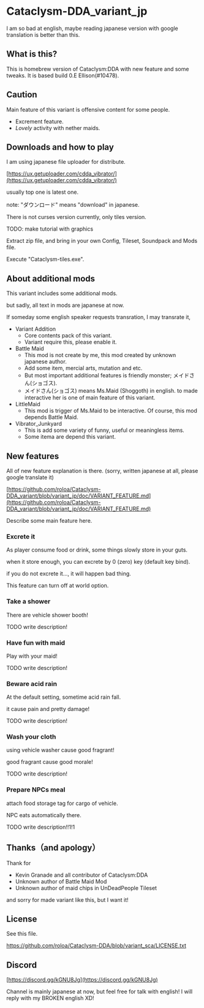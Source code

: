 
# Cataclysm-DDA_variant_jp

I am so bad at english, maybe reading japanese version with google translation is better than this.

## What is this?

This is homebrew version of Cataclysm:DDA with new feature and some tweaks.
It is based build 0.E Ellison(#10478).

## Caution

Main feature of this variant is offensive content for some people.

- Excrement feature.
- *Lovely* activity with nether maids.

## Downloads and how to play

I am using japanese file uploader for distribute.

[https://ux.getuploader.com/cdda_vibrator/](https://ux.getuploader.com/cdda_vibrator/)

usually top one is latest one.

note: "ダウンロード" means "download" in japanese.

There is not curses version currently, only tiles version.

TODO: make tutorial with graphics

Extract zip file, and bring in your own Config, Tileset, Soundpack and Mods file.

Execute "Cataclysm-tiles.exe".

## About additional mods

This variant includes some additional mods.

but sadly, all text in mods are japanese at now.

If someday some english speaker requests transration, I may transrate it,

- Variant Addition
  - Core contents pack of this variant.
  - Variant require this, please enable it. 
- Battle Maid
  - This mod is not create by me, this mod created by unknown japanese author.
  - Add some item, mercial arts, mutation and etc.
  - But most important additional features is friendly monster; メイドさん(ショゴス).
  - メイドさん(ショゴス) means Ms.Maid (Shoggoth) in english. to made interactive her is one of main feature of this variant.
- LittleMaid
  - This mod is trigger of Ms.Maid to be interactive. Of course, this mod depends Battle Maid.
- Vibrator_Junkyard
  - This is add some variety of funny, useful or meaningless items.
  - Some itema are depend this variant.

## New features

All of new feature explanation is there. 
(sorry, written japanese at all, please google translate it)

[https://github.com/roloa/Cataclysm-DDA_variant/blob/variant_jp/doc/VARIANT_FEATURE.md](https://github.com/roloa/Cataclysm-DDA_variant/blob/variant_jp/doc/VARIANT_FEATURE.md)

Describe some main feature here.

### Excrete it

As player consume food or drink, some things slowly store in your guts.

when it store enough, you can excrete by 0 (zero) key (default key bind).

if you do not excrete it..., it will happen bad thing.

This feature can turn off at world option.

### Take a shower

There are vehicle shower booth!

TODO write description!

### Have fun with maid

Play with your maid!

TODO write description!

### Beware acid rain

At the  default setting, sometime acid rain fall.

it cause pain and pretty damage!

TODO write description!

### Wash your cloth

using vehicle washer cause good fragrant!

good fragrant cause good morale!

TODO write description!

### Prepare NPCs meal

attach food storage tag for cargo of vehicle.

NPC eats automatically there.

TODO write description!!1!1

## Thanks（and apology）

Thank for

- Kevin Granade and all contributor of Cataclysm:DDA
- Unknown author of Battle Maid Mod
- Unknown author of maid chips in UnDeadPeople Tileset

and sorry for made variant like this, but I want it!

## License

See this file.

https://github.com/roloa/Cataclysm-DDA/blob/variant_sca/LICENSE.txt

## Discord

[https://discord.gg/kGNU8Jg](https://discord.gg/kGNU8Jg)

Channel is mainly japanese at now, but feel free for talk with english! I will reply with my BROKEN english XD!


